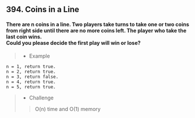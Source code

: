 ## 394. Coins in a Line
#### There are n coins in a line. Two players take turns to take one or two coins from right side until there are no more coins left. The player who take the last coin wins.<br>Could you please decide the first play will win or lose?

>* Example
```
n = 1, return true.
n = 2, return true.
n = 3, return false.
n = 4, return true.
n = 5, return true.
```

>* Challenge
>> O(n) time and O(1) memory